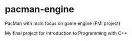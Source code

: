 # pacman-engine
PacMan with main focus on game engine (FMI project)

My final project for Introduction to Programming with C++
